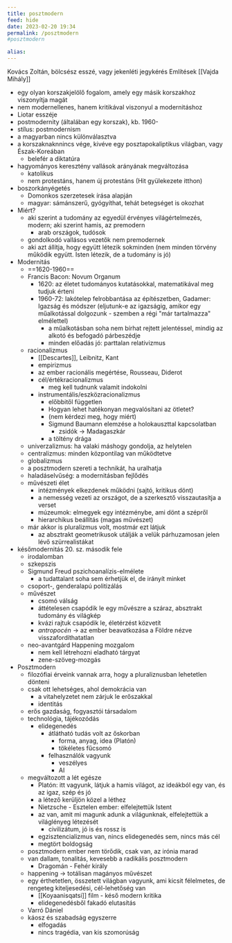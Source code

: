 ```yaml
---
title: posztmodern
feed: hide
date: 2023-02-20 19:34
permalink: /posztmodern
#posztmodern

alias:
---
```


Kovács Zoltán, bölcsész
esszé, vagy jekenléti jegykérés
Említések
[[Vajda Mihály]]

- egy olyan korszakjelölő fogalom, amely egy másik korszakhoz viszonyítja magát
- nem modernellenes, hanem kritikával viszonyul a modernitáshoz
- Liotar esszéje
- postmodernity (általában egy korszak), kb. 1960-
- stílus: postmodernism
- a magyarban nincs különválasztva
- a korszaknaknnincs vége, kivéve egy posztapokaliptikus világban, vagy Észak-Koreában
	- belefér a diktatúra
- hagyományos keresztény vallások arányának megváltozása
	- katolikus
	- nem protestáns, hanem új protestáns (Hit gyülekezete itthon)
- boszorkányégetés
	- Domonkos szerzetesek írása alapján
	- magyar: sámánszerű, gyógyíthat, tehát betegséget is okozhat
- Miért?
	- aki szerint a tudomány az egyedül érvényes világértelmezés, modern; aki szerint hamis, az premodern
		- arab országok, tudósok
	- gondolkodó vallásos vezetők nem premodernek
	- aki azt állítja, hogy együtt létezik sokminden (nem minden törvény működik együtt. Isten létezik, de a tudomány is jó)
- Modernitás
	- ==1620-1960==
	- Francis Bacon: Novum Organum
		- 1620: az életet tudományos kutatásokkal, matematikával meg tudjuk érteni
		- 1960-72: lakótelep felrobbantása az építészetben, Gadamer: Igazság és módszer (eljutunk-e az igazságig, amikor egy műalkotással dolgozunk - szemben a régi "már tartalmazza" elmélettel)
			- a műalkotásban soha nem bírhat rejtett jelentéssel, mindig az alkotó és befogadó párbeszédje
			- minden előadás jó: parttalan relativizmus
	- racionalizmus
		- [[Descartes]], Leibnitz, Kant
		- empirizmus
		- az ember racionális megértése, Rousseau, Diderot
		- cél/értékracionalizmus
			- meg kell tudnunk valamit indokolni
		- instrumentális/eszközracionalizmus
			- előbbitől független
			- Hogyan lehet hatékonyan megvalósítani az ötletet?
			- (nem kérdezi meg, hogy miért)
			- Sigmund Baumann elemzése a holokauszttal kapcsolatban
				- zsidók -> Madagaszkár
			- a töltény drága
	- univerzalizmus: ha valaki máshogy gondolja, az helytelen
	- centralizmus: minden központilag van működtetve
	- globalizmus
	- a posztmodern szereti a technikát, ha uralhatja
	- haladáselvűség: a modernitásban fejlődés
	- művészeti élet
		- intézmények elkezdenek működni (sajtó, kritikus dönt)
		- a nemesség vezeti az országot, de a szerkesztő visszautasítja a verset
		- múzeumok: elmegyek egy intézménybe, ami dönt a szépről
		- hierarchikus beállítás (magas művészet)
	- már akkor is pluralizmus volt, mostmár ezt látjuk
		- az absztrakt geometrikusok utálják a velük párhuzamosan jelen lévő szürrealistákat
- későmodernitás 20. sz. második fele
	- irodalomban
	- szkepszis
	- Sigmund Freud pszichoanalízis-elmélete
		- a tudattalant soha sem érhetjük el, de irányít minket
	- csoport-, genderalapú politizálás
	- művészet
		- csomó válság
		- áttételesen csapódik le egy művészre a száraz, absztrakt tudomány és világkép
		- kvázi rajtuk csapódik le, életérzést közvetít
		- *antropocén* -> az ember beavatkozása a Földre nézve visszafordíthatatlan
	- neo-avantgárd Happening mozgalom
		- nem kell létrehozni eladható tárgyat
		- zene-szöveg-mozgás
- Posztmodern
	- filozófiai érveink vannak arra, hogy a pluraliznusban lehetetlen dönteni
	- csak ott lehetséges, ahol demokrácia van
		- a vitahelyzetet nem zárjuk le erőszakkal
		- identitás
	- erős gazdaság, fogyasztói társadalom
	- technológia, tájékozódás
		- elidegenedés
			- átlátható tudás volt az őskorban
				- forma, anyag, idea (Platón)
				- tökéletes fűcsomó
			- felhasználók vagyunk
				- veszélyes
				- AI
	- megváltozott a lét egésze
		- Platón: itt vagyunk, látjuk a hamis világot, az ideákból egy van, és az igaz, szép és jó
		- a létező kerüljön közel a léthez
		- Nietzsche - Esztelen ember: elfelejtettük Istent
		- az van, amit mi magunk adunk a világunknak, elfelejtettük a világlényeg létezését
			- civilizátum, jó is és rossz is
		- egzisztencializmus van, nincs elidegenedés sem, nincs más cél
		- megtört boldogság
	- posztmodern ember nem törődik, csak van, az irónia marad
	- van dallam, tonalitás, kevesebb a radikális posztmodern
		- Dragomán - Fehér király
	- happening -> totálisan magányos művészet
	- egy érthetetlen, összetett világban vagyunk, ami kicsit félelmetes, de rengeteg kiteljesedési, cél-lehetőség van
		- [[Koyaanisqatsi]] film - késő modern kritika
		- elidegenedésből fakadó elutasítás
	- Varró Dániel
	- káosz és szabadság egyszerre
		- elfogadás
		- nincs tragédia, van kis szomorúság
